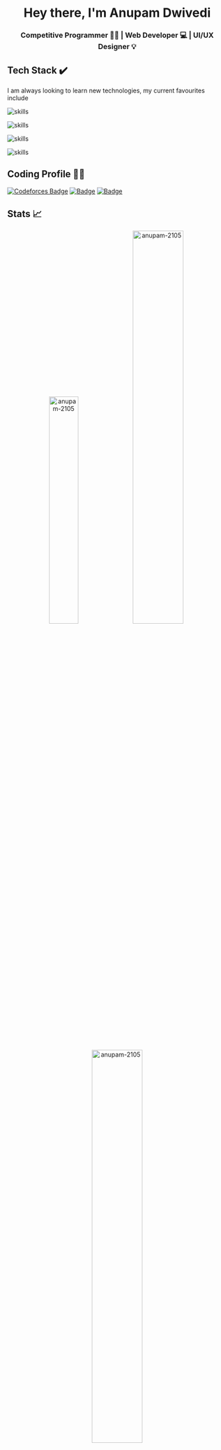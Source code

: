 <h1 align="center">Hey there, I'm Anupam Dwivedi</h1>
<h3 align="center">Competitive Programmer 👨‍💻 | Web Developer 💻 | UI/UX Designer 💡</h3>

## Tech Stack ✔️

I am always looking to learn new technologies, my current favourites include

![skills](https://skillicons.dev/icons?i=c,cpp,js)

![skills](https://skillicons.dev/icons?i=react,html,css,bootstrap)

![skills](https://skillicons.dev/icons?i=nodejs,express,mongodb,mysql)

![skills](https://skillicons.dev/icons?i=figma,ps,ae)


## Coding Profile 👨‍💻

[![Codeforces Badge](https://codeforces-readme-stats.vercel.app/api/badge?username=anupam_2105)](https://codeforces.com/profile/Anupam_2105)
[![Badge](https://cp-logo.vercel.app/codechef/anupam_21?logo=true)](https://www.codechef.com/users/anupam_21)
[![Badge](https://cp-logo.vercel.app/leetcode/anupam_2105?logo=true)](https://leetcode.com/anupam_2105/)


## Stats 📈
<p align="center"> <img width="36.5%" src="https://github-readme-stats.vercel.app/api/top-langs?username=anupam-2105&show_icons=true&theme=great-gatsby&title_color=ffffff&text_color=ffffff&locale=en&layout=compact&hide_border=true" alt="anupam-2105" />
<img width="48%" src="https://github-readme-stats.vercel.app/api?username=anupam-2105&show_icons=true&theme=vision-friendly-dark&hide_border=true&locale=en&hide_border=true" alt="anupam-2105" />
<img width="48%" src="https://github-readme-streak-stats.herokuapp.com/?user=anupam-2105&theme=highcontrast&hide_border=true" alt="anupam-2105" /> </p>


## Lets Connect 🤝

[![skills](https://skillicons.dev/icons?i=linkedin)](https://www.linkedin.com/in/anupam--dwivedi)
[![skills](https://skillicons.dev/icons?i=github)](https://github.com/anupam-2105)
[![skills](https://skillicons.dev/icons?i=instagram)](https://www.instagram.com/anupam__2270/)
[![skills](https://skillicons.dev/icons?i=twitter)](https://twitter.com/Anupam_2105)
[![skills](https://skillicons.dev/icons?i=discord)](http://discordapp.com/users/anupam_2105)

